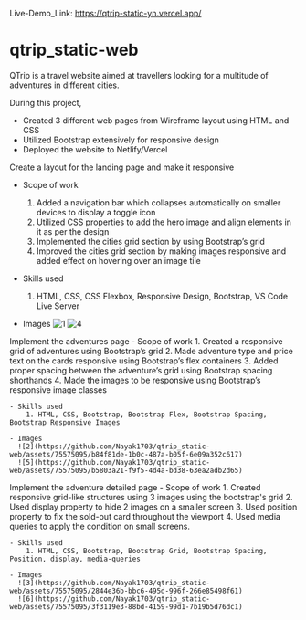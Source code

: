 Live-Demo_Link: https://qtrip-static-yn.vercel.app/

# qtrip_static-web
QTrip is a travel website aimed at travellers looking for a multitude of adventures in different cities. 

During this project,
  - Created 3 different web pages from Wireframe layout using HTML and CSS
  - Utilized Bootstrap extensively for responsive design
  - Deployed the website to Netlify/Vercel


Create a layout for the landing page and make it responsive
  - Scope of work
      1. Added a navigation bar which collapses automatically on smaller devices to display a toggle icon
      2. Utilized CSS properties to add the hero image and align elements in it as per the design
      3. Implemented the cities grid section by using Bootstrap’s grid
      4. Improved the cities grid section by making images responsive and added effect on hovering over an image tile

   - Skills used
      1. HTML, CSS, CSS Flexbox, Responsive Design, Bootstrap, VS Code Live Server

   - Images
     ![1](https://github.com/Nayak1703/qtrip_static-web/assets/75575095/40dd0d7a-39d6-470b-b02f-058bdc30e5b2)
     ![4](https://github.com/Nayak1703/qtrip_static-web/assets/75575095/c5661d71-e3f3-42bb-8f11-045acfa0fa0a)


Implement the adventures page
    - Scope of work
        1. Created a responsive grid of adventures using Bootstrap’s grid
        2. Made adventure type and price text on the cards responsive using Bootstrap’s flex containers
        3. Added proper spacing between the adventure’s grid using Bootstrap spacing shorthands
        4. Made the images to be responsive using Bootstrap’s responsive image classes

    - Skills used
        1. HTML, CSS, Bootstrap, Bootstrap Flex, Bootstrap Spacing, Bootstrap Responsive Images

    - Images
      ![2](https://github.com/Nayak1703/qtrip_static-web/assets/75575095/b84f81de-1b0c-487a-b05f-6e09a352c617)
      ![5](https://github.com/Nayak1703/qtrip_static-web/assets/75575095/b5803a21-f9f5-4d4a-bd38-63ea2adb2d65)


Implement the adventure detailed page
    - Scope of work
        1. Created responsive grid-like structures using 3 images using the bootstrap's grid
        2. Used display property to hide 2 images on a smaller screen
        3. Used position property to fix the sold-out card throughout the viewport
        4. Used media queries to apply the condition on small screens.

    - Skills used
        1. HTML, CSS, Bootstrap, Bootstrap Grid, Bootstrap Spacing, Position, display, media-queries

    - Images
      ![3](https://github.com/Nayak1703/qtrip_static-web/assets/75575095/2844e36b-bbc6-495d-996f-266e85498f61)
      ![6](https://github.com/Nayak1703/qtrip_static-web/assets/75575095/3f3119e3-88bd-4159-99d1-7b19b5d76dc1)

      
      
      
